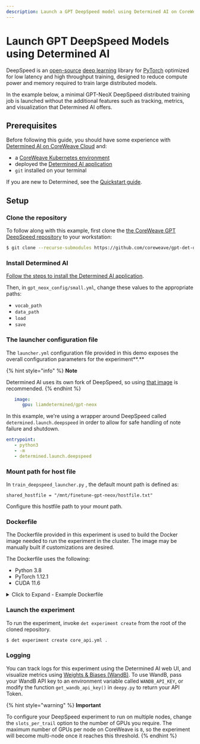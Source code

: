 ```yaml
---
description: Launch a GPT DeepSpeed model using Determined AI on CoreWeave Cloud
---
```


# Launch GPT DeepSpeed Models using Determined AI

DeepSpeed is an [open-source](https://en.wikipedia.org/wiki/Open\_source) [deep learning](https://en.wikipedia.org/wiki/Deep\_learning) library for [PyTorch](https://en.wikipedia.org/wiki/PyTorch) optimized for low latency and high throughput training, designed to reduce compute power and memory required to train large distributed models.

In the example below, a minimal GPT-NeoX DeepSpeed distributed training job is launched without the additional features such as tracking, metrics, and visualization that Determined AI offers.&#x20;

## Prerequisites

Before following this guide, you should have some experience with [Determined AI on CoreWeave Cloud](https://www.determined.ai) and:

* a [CoreWeave Kubernetes environment](../../../coreweave-kubernetes/getting-started.md)
* deployed the [Determined AI application](https://apps.coreweave.com/)
* `git` installed on your terminal

If you are new to Determined, see the [Quickstart guide](https://docs.determined.ai/latest/quickstart-mdldev.html).

## Setup

### Clone the repository

To follow along with this example, first clone the [the CoreWeave GPT DeepSpeed repository](https://github.com/coreweave/gpt-det-deepseed) to your workstation:

```bash
$ git clone --recurse-submodules https://github.com/coreweave/gpt-det-deepseed.git
```

### Install Determined AI

[Follow the steps to install the Determined AI application](../../../compass/determined-ai/install-determined-ai.md).

Then, in `gpt_neox_config/small.yml`, change these values to the appropriate paths:

* `vocab_path`
* `data_path`&#x20;
* `load`
* `save`&#x20;

### The launcher configuration file

The `launcher.yml` configuration file provided in this demo exposes the overall configuration parameters for the experiment**.**

{% hint style="info" %}
**Note**

Determined AI uses its own fork of DeepSpeed, so using [that image](https://github.com/determined-ai/environments/blob/master/Makefile#L322) is recommended.
{% endhint %}

```yaml
   image:
      gpu: liamdetermined/gpt-neox
```

&#x20;In this example, we're using a wrapper around DeepSpeed called `determined.launch.deepspeed` in order to allow for safe handling of note failure and shutdown.

```yaml
entrypoint:
   - python3
   - -m
   - determined.launch.deepspeed
```

### Mount path for host file

In `train_deepspeed_launcher.py` , the default mount path is defined as:

```
shared_hostfile = "/mnt/finetune-gpt-neox/hostfile.txt"
```

Configure this hostfile path to your mount path.

### Dockerfile

The Dockerfile provided in this experiment is used to build the Docker image needed to run the experiment in the cluster. The image may be manually built if customizations are desired.

The Dockerfile uses the following:

* Python 3.8&#x20;
* PyTorch 1.12.1
* CUDA 11.6

<details>

<summary>Click to Expand - Example Dockerfile</summary>

{% code overflow="wrap" %}
```docker
FROM coreweave/nccl-tests:2022-09-28_16-34-19.392_EDT

ENV DET_PYTHON_EXECUTABLE="/usr/bin/python3.8"
ENV DET_SKIP_PIP_INSTALL="SKIP"

# Run updates and install packages for build
RUN echo "Dpkg::Options { "--force-confdef"; "--force-confnew"; };" > /etc/apt/apt.conf.d/local
RUN apt-get -qq update && \
    apt-get -qq install -y --no-install-recommends software-properties-common && \
    add-apt-repository ppa:deadsnakes/ppa -y && \
    add-apt-repository universe && \
    apt-get -qq update && \
    DEBIAN_FRONTEND=noninteractive apt-get install -y curl tzdata build-essential daemontools && \
    apt-get install -y --no-install-recommends \
       python3.8 \
       python3.8-distutils \
       python3.8-dev \
       python3.8-venv \
       git && \
    apt-get clean

# python3.8 -m ensurepip --default-pip && \
RUN curl https://bootstrap.pypa.io/get-pip.py -o get-pip.py
RUN python3.8 get-pip.py
RUN python3.8 -m pip install --no-cache-dir --upgrade pip

ARG PYTORCH_VERSION=1.12.1
ARG TORCHVISION_VERSION=0.13.1
ARG TORCHAUDIO_VERSION=0.12.1
ARG TORCH_CUDA=116
ARG TORCH_INDEX=whl

RUN python3.8 -m pip install --no-cache-dir install torch==${PYTORCH_VERSION}+cu${TORCH_CUDA} \ 
        torchvision==${TORCHVISION_VERSION}+cu${TORCH_CUDA} \
        torchaudio==${TORCHAUDIO_VERSION}+cu${TORCH_CUDA} \
        --extra-index-url https://download.pytorch.org/${TORCH_INDEX}/cu${TORCH_CUDA}

RUN python3.8 -m pip install --no-cache-dir install packaging

RUN mkdir -p /tmp/build && \
        cd /tmp/build && \
        git clone https://github.com/NVIDIA/apex && \
        cd apex && \
        python3.8 -m pip install -v --disable-pip-version-check --no-cache-dir --global-option="--cpp_ext" --global-option="--cuda_ext" ./ && \
        cd /tmp && \
        rm -r /tmp/build

#### Python packages
RUN python3.8 -m pip install --no-cache-dir determined==0.19.2
COPY requirements/requirements.txt .
RUN python3.8 -m pip install --no-cache-dir -r requirements.txt
COPY requirements/requirements-onebitadam.txt .
RUN python3.8 -m pip install --no-cache-dir -r requirements-onebitadam.txt
COPY requirements/requirements-sparseattention.txt .
RUN python3.8 -m pip install -r requirements-sparseattention.txt
RUN python3.8 -m pip install --no-cache-dir pybind11
RUN python3.8 -m pip install --no-cache-dir protobuf==3.19.4
RUN update-alternatives --install /usr/bin/python3 python /usr/bin/python3.8 2
RUN echo 2 | update-alternatives --config python
```
{% endcode %}

</details>

### Launch the experiment

To run the experiment, invoke `det experiment create` from the root of the cloned repository.

```bash
$ det experiment create core_api.yml . 
```

### Logging

You can track logs for this experiment using the Determined AI web UI, and visualize metrics using [Weights & Biases (WandB)](https://wandb.ai/site). To use WandB, pass your WandB API key to an environment variable called `WANDB_API_KEY`, or modify the function `get_wandb_api_key()` in `deepy.py` to return your API Token.

{% hint style="warning" %}
**Important**

To configure your DeepSpeed experiment to run on multiple nodes, change the `slots_per_trail` option to the number of GPUs you require. The maximum number of GPUs per node on CoreWeave is `8`, so the experiment will become multi-node once it reaches this threshold.
{% endhint %}
